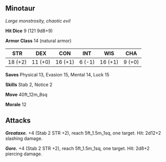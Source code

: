 ## Minotaur

*Large monstrosity, chaotic evil*

**Hit Dice** 9 (121 9d8+9)

**Armor Class** 14 (natural armor)

| STR     | DEX     | CON     | INT     | WIS     | CHA     |
|---------|---------|---------|---------|---------|---------|
| 18 (+2) | 11 (+0) | 16 (+1) |  6 (-1) | 16 (+1) |  9 (+0) |

**Saves** Physical 13, Evasion 15, Mental 14, Luck 15

**Skills** Stab 2, Notice 2

**Move** 40ft_12m_8sq

**Morale** 12

## Attacks

***Greataxe.*** +4 (Stab 2 STR +2), reach 5ft_1.5m_1sq, one target. Hit: 2d12+2 slashing damage.

***Gore.*** +4 (Stab 2 STR +2), reach 5ft_1.5m_1sq, one target. Hit: 2d8+2 piercing damage.


